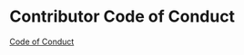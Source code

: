 # Contributor Code of Conduct

[Code of Conduct](https://youtube.com/watch?v=IoJzp2hLBtY&feature=shares)
